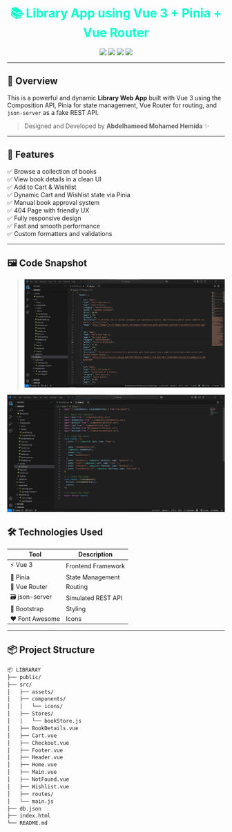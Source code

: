 <h1 align="center" style="color:#00ffcc;">
  📚 Library App using Vue 3 + Pinia + Vue Router
</h1>

<p align="center">
  <img src="https://img.shields.io/badge/Vue-3.x-brightgreen" />
  <img src="https://img.shields.io/badge/Pinia-State_Management-yellow" />
  <img src="https://img.shields.io/badge/Router-Dynamic_Routing-blue" />
  <img src="https://img.shields.io/badge/JSON--Server-Fake_API-orange" />
</p>

---

## 🧠 Overview

This is a powerful and dynamic **Library Web App** built with Vue 3 using the Composition API, Pinia for state management, Vue Router for routing, and `json-server` as a fake REST API.

> Designed and Developed by **Abdelhameed Mohamed Hemida** ✨

---

## 🚀 Features

✅ Browse a collection of books  
✅ View book details in a clean UI  
✅ Add to Cart & Wishlist  
✅ Dynamic Cart and Wishlist state via Pinia  
✅ Manual book approval system  
✅ 404 Page with friendly UX  
✅ Fully responsive design  
✅ Fast and smooth performance  
✅ Custom formatters and validations

---

## 🖼️ Code Snapshot

> _![DB Structure](./src/assets/screenshot/db.json.png)_

![Routes Preview](./src/assets/screenshot/routes.png)

## 🛠️ Technologies Used

| Tool            | Description        |
| --------------- | ------------------ |
| ⚡ Vue 3        | Frontend Framework |
| 🧠 Pinia        | State Management   |
| 🔁 Vue Router   | Routing            |
| 🗃️ json-server  | Simulated REST API |
| 🎨 Bootstrap    | Styling            |
| ❤️ Font Awesome | Icons              |

---

## 📦 Project Structure

```bash
📦 LIBRARAY
├── public/
├── src/
│   ├── assets/
│   ├── components/
│   │   └── icons/
│   ├── Stores/
│   │   └── bookStore.js
│   ├── BookDetails.vue
│   ├── Cart.vue
│   ├── Checkout.vue
│   ├── Footer.vue
│   ├── Header.vue
│   ├── Home.vue
│   ├── Main.vue
│   ├── NotFound.vue
│   ├── Wishlist.vue
│   ├── routes/
│   └── main.js
├── db.json
├── index.html
└── README.md
```
